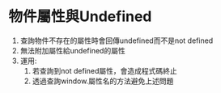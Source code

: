 # 物件屬性與Undefined
1. 查詢物件不存在的屬性時會回傳undefined而不是not defined
2. 無法附加屬性給undefined的屬性
3. 運用:
   1. 若查詢到not defined屬性，會造成程式碼終止
   2. 透過查詢window.屬性名的方法避免上述問題